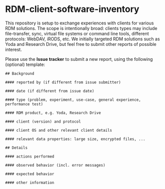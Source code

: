 # RDM-client-software-inventory

This repository is setup to exchange experiences with clients for various RDM solutions. The scope is intentionally broad: clients types may include file-transfer, sync, virtual file systems or command line tools, different protocols: WebDAV, iRODS, etc. We initially targeted RDM solutions such as Yoda and Research Drive, but feel free to submit other reports of possible interest.

Please use the **Issue tracker** to submit a new report, using the following (optional) template:

    ## Background
    
    #### reported by (if different from issue submitter)
    
    #### date (if different from issue date)
    
    #### type (problem, experiment, use-case, general experience, performance test)
    
    #### RDM product, e.g. Yoda, Research Drive
    
    #### client (version) and protocol
    
    #### client OS and other relevant client details
    
    #### relevant data properties: large size, encrypted files, ...
    
    ## Details
    
    #### actions performed
    
    #### observed behavior (incl. error messages)
    
    #### expected behavior
    
    #### other information
    
    
